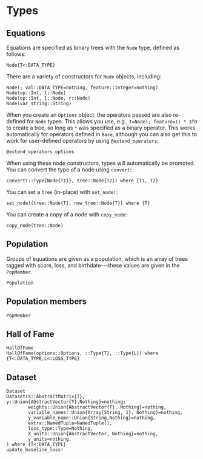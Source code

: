 # Types

## Equations

Equations are specified as binary trees with the `Node` type, defined
as follows:

```@docs
Node{T<:DATA_TYPE}
```

There are a variety of constructors for `Node` objects, including:

```@docs
Node(; val::DATA_TYPE=nothing, feature::Integer=nothing)
Node(op::Int, l::Node)
Node(op::Int, l::Node, r::Node)
Node(var_string::String)
```

When you create an `Options` object, the operators
passed are also re-defined for `Node` types.
This allows you use, e.g., `t=Node(; feature=1) * 3f0` to create a tree, so long as
`*` was specified as a binary operator. This works automatically for
operators defined in `Base`, although you can also get this to work
for user-defined operators by using `@extend_operators`:

```@docs
@extend_operators options
```

When using these node constructors, types will automatically be promoted.
You can convert the type of a node using `convert`:

```@docs
convert(::Type{Node{T1}}, tree::Node{T2}) where {T1, T2}
```

You can set a `tree` (in-place) with `set_node!`:

```@docs
set_node!(tree::Node{T}, new_tree::Node{T}) where {T}
```

You can create a copy of a node with `copy_node`:

```@docs
copy_node(tree::Node)
```

## Population

Groups of equations are given as a population, which is
an array of trees tagged with score, loss, and birthdate---these
values are given in the `PopMember`.

```@docs
Population
```

## Population members

```@docs
PopMember
```

## Hall of Fame

```@docs
HallOfFame
HallOfFame(options::Options, ::Type{T}, ::Type{L}) where {T<:DATA_TYPE,L<:LOSS_TYPE}
```

## Dataset

```@docs
Dataset
Dataset(X::AbstractMatrix{T}, y::Union{AbstractVector{T},Nothing}=nothing;
        weights::Union{AbstractVector{T}, Nothing}=nothing,
        variable_names::Union{Array{String, 1}, Nothing}=nothing,
        y_variable_name::Union{String,Nothing}=nothing,
        extra::NamedTuple=NamedTuple(),
        loss_type::Type=Nothing,
        X_units::Union{AbstractVector, Nothing}=nothing,
        y_units=nothing,
) where {T<:DATA_TYPE}
update_baseline_loss!
```
